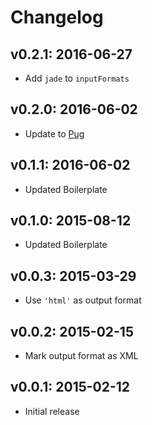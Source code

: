 # Changelog

## v0.2.1: 2016-06-27

- Add `jade` to `inputFormats`

## v0.2.0: 2016-06-02

- Update to [Pug](http://npm.im/pug)

## v0.1.1: 2016-06-02

- Updated Boilerplate

## v0.1.0: 2015-08-12

- Updated Boilerplate

## v0.0.3: 2015-03-29

- Use `'html'` as output format

## v0.0.2: 2015-02-15

- Mark output format as XML

## v0.0.1: 2015-02-12

- Initial release
